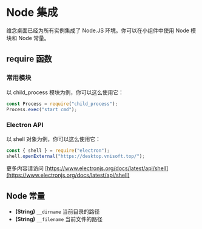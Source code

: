 # Node 集成

维念桌面已经为所有实例集成了 Node.JS 环境。你可以在小组件中使用 Node 模块和 Node 常量。

## require 函数

### 常用模块

以 child_process 模块为例，你可以这么使用它：

```javascript
const Process = require("child_process");
Process.exec("start cmd");
```

### Electron API

以 shell 对象为例，你可以这么使用它：

```javascript
const { shell } = require("electron");
shell.openExternal("https://desktop.vnisoft.top/");
```

更多内容请访问 [https://www.electronjs.org/docs/latest/api/shell](https://www.electronjs.org/docs/latest/api/shell)

## Node 常量

- **(String)** `__dirname` 当前目录的路径
- **(String)** `__filename` 当前文件的路径
